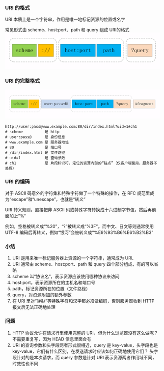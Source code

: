 ### URI 的格式
URI 本质上是一个字符串，作用是唯一地标记资源的位置或名字

常见形式由 scheme、host:port、path 和 query 组成 URI的格式
![avatar](./picture/uri.jpeg)

### URI 的完整格式
![avatar](./picture/完整uri.jpeg)

```
http://user:pass@www.example.com:80/dir/index.html?uid=1#ch1
# scheme          是 http
# user:pass@      是 身份信息
# www.example.com 是 服务器地址
# 80              是 端口号
# /dir/index.html 是 文件路径
# uid=1           是 查询参数
# ch1             是 片段标识符，定位的资源内部的“锚点”（仅客户端使用，服务器不处理）

```

### URI 的编码
对于 ASCII 码意外的字符集和特殊字符做了一个特殊的操作，在 RFC 规范里成为“escape”和“unescape”，也就是“转义”

URI 转义规则，直接把非 ASCII 码或特殊字符转换成十六进制字节值，然后再前面加上”%“

例如，空格被转义成“%20”，“?”被转义成“%3F”。而中文、日文等则通常使用 UTF-8 编码后再转义，例如“银河”会被转义成“%E9%93%B6%E6%B2%B3”

### 小结
1. URI 是用来唯一标记服务器上资源的一个字符串，通常成为 URL
2. URI 通常由 scheme、host:port、path 和 query 四个部分组成，有的可以省略
3. scheme 叫“协议名”，表示资源应该使用哪种协议来访问
4. host:port，表示资源所在的主机名和端口号
5. path，标记资源所在的位置（文件路径）
6. query，对资源附加的额外参数
7. 在 URI 里对“@&/”等特殊字符和汉字都必须做编码，否则服务器收到 HTTP 报文后无法正确地处理

### 问题
1. HTTP 协议允许在请求行里使用完整的 URI，但为什么浏览器没有这么做呢？
不需要重复写，因为 HEAD 信息里面会有
2. URI 的查询参数和头字段两者形式很相近，query 是 key-value，头字段也是 key-value，它们有什么区别，在发送请求时应该如何正确地使用它们？
头字段针对的是本次请求，而 query 参数是针对 URI 表示资源两者作用域不同，时效性也不同

